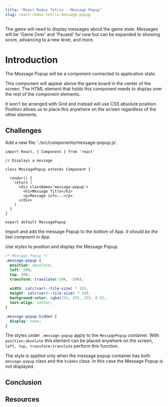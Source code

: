 ```yaml
---
title: "React Redux Tetris - Message Popup"
slug: react-redux-tetris-message-popup
---
```


The game will need to display messages about the game 
state. Messages will be 'Game Over' and 'Paused' for 
now but can be expanded to showing score, advancing 
to a new level, and more. 

# Introduction 

The Message Popup will be a component connected to 
application state. 

This component will appear above the game board in the 
center of the screen. The HTML element that holds this 
component needs to display over the rest of the 
component elements. 

It won't be arranged with Grid and instead will use CSS 
absolute position. Position allows us to place this 
anywhere on the screen regardless of the other elements. 

## Challenges

Add a new file: './src/components/message-popup.js'. 

```JSX
import React, { Component } from 'react'

// Displays a message

class MessagePopup extends Component {

  render() {
    return (
      <div className='message-popup'>
        <h1>Message Title</h1>
        <p>Message info...</p>
      </div>
    )
  }
}

export default MessagePopup
```

Import and add the message Popup to the _bottom_ of App. 
_It should be the last compnent in App._ 

Use styles to position and display the Message Popup. 

```CSS
/* Message Popup */
.message-popup {
  position: absolute;
  left: 50%;
  top: 50%;
  transform: translate(-50%, -50%);
  
  width: calc(var(--tile-size) * 10);
  height: calc(var(--tile-size) * 10);
  background-color: rgba(255, 255, 255, 0.5);
  text-align: center;
}

.message-popup.hidden {
  display: none;
}

```

The styles under `.message-popup` apply to the `MessagePopup`
container. With `position:absolute` this element can be placed 
anywhere on the screen, `left, top, transform:translate` 
perform this function. 

The style is applied only when the message popup container
has both `message-popup` class and the `hidden` class. In this 
case the Message Popup is not displayed. 

## Conclusion


## Resources

 
